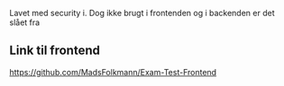 Lavet med security i. Dog ikke brugt i frontenden og i backenden er det slået fra

## Link til frontend ##
https://github.com/MadsFolkmann/Exam-Test-Frontend

